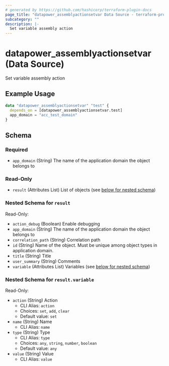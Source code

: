 ```yaml
---
# generated by https://github.com/hashicorp/terraform-plugin-docs
page_title: "datapower_assemblyactionsetvar Data Source - terraform-provider-datapower"
subcategory: ""
description: |-
  Set variable assembly action
---
```


# datapower_assemblyactionsetvar (Data Source)

Set variable assembly action

## Example Usage

```terraform
data "datapower_assemblyactionsetvar" "test" {
  depends_on = [datapower_assemblyactionsetvar.test]
  app_domain = "acc_test_domain"
}
```

<!-- schema generated by tfplugindocs -->
## Schema

### Required

- `app_domain` (String) The name of the application domain the object belongs to

### Read-Only

- `result` (Attributes List) List of objects (see [below for nested schema](#nestedatt--result))

<a id="nestedatt--result"></a>
### Nested Schema for `result`

Read-Only:

- `action_debug` (Boolean) Enable debugging
- `app_domain` (String) The name of the application domain the object belongs to
- `correlation_path` (String) Correlation path
- `id` (String) Name of the object. Must be unique among object types in application domain.
- `title` (String) Title
- `user_summary` (String) Comments
- `variable` (Attributes List) Variables (see [below for nested schema](#nestedatt--result--variable))

<a id="nestedatt--result--variable"></a>
### Nested Schema for `result.variable`

Read-Only:

- `action` (String) Action
  - CLI Alias: `action`
  - Choices: `set`, `add`, `clear`
  - Default value: `set`
- `name` (String) Name
  - CLI Alias: `name`
- `type` (String) Type
  - CLI Alias: `type`
  - Choices: `any`, `string`, `number`, `boolean`
  - Default value: `any`
- `value` (String) Value
  - CLI Alias: `value`
